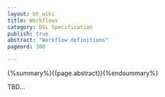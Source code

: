 ```yaml
---
layout: bt_wiki
title: Workflows
category: DSL Specification
publish: true
abstract: "Workflow definitions"
pageord: 300

---
```

{%summary%}{{page.abstract}}{%endsummary%}

TBD...
